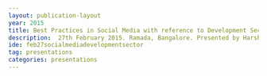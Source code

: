```yaml
---
layout: publication-layout
year: 2015
title: Best Practices in Social Media with reference to Development Sector.
description:  27th February 2015. Ramada, Bangalore. Presented by Harsha K.
ide: feb27socialmediadevelopmentsector
tag: presentations
categories: presentations
---
```

